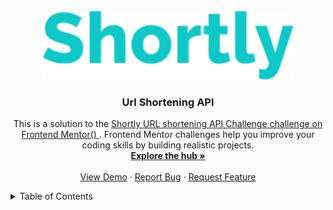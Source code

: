 <div id="top"></div>

<br />
<div align="center">
  <a href="https://github.com/github_username/repo_name">
    <img src="./client/images/logo.svg" alt="Logo" width="80%" >
  </a>

<h3 align="center">Url Shortening API</h3>

  <p align="center">
   This is a solution to the <a href="https://www.frontendmentor.io/challenges/url-shortening-api-landing-page-2ce3ob-G"> Shortly URL shortening API Challenge challenge on Frontend Mentor() </a>. Frontend Mentor challenges help you improve your coding skills by building realistic projects. 
    <br />
    <a href="https://www.frontendmentor.io/challenges/url-shortening-api-landing-page-2ce3ob-G/hub/url-shortening-api-landing-page-FA-u6kq4B"><strong>Explore the hub »</strong></a>
    <br />
    <br />
    <a href="https://url-shortening-api-phi-blue.vercel.app/">View Demo</a>
    ·
    <a href="https://github.com/github_username/repo_name/issues">Report Bug</a>
    ·
    <a href="https://github.com/github_username/repo_name/issues">Request Feature</a>
  </p>
</div>



<!-- TABLE OF CONTENTS -->
<details>
  <summary>Table of Contents</summary>
  <ol>
    <li>
      <a href="#about-the-project">About The Project</a>
      <ul>
        <li><a href="#built-with">Built With</a></li>
      </ul>
    </li>
    <li>
      <a href="#getting-started">Getting Started</a>
      <ul>
        <li><a href="#prerequisites">Prerequisites</a></li>
        <li><a href="#installation">Installation</a></li>
      </ul>
    </li>
    <li><a href="#usage">Usage</a></li>
    <li><a href="#roadmap">Roadmap</a></li>
    <li><a href="#contributing">Contributing</a></li>
    <li><a href="#license">License</a></li>
    <li><a href="#contact">Contact</a></li>
    <li><a href="#acknowledgments">Acknowledgments</a></li>
  </ol>
</details>


